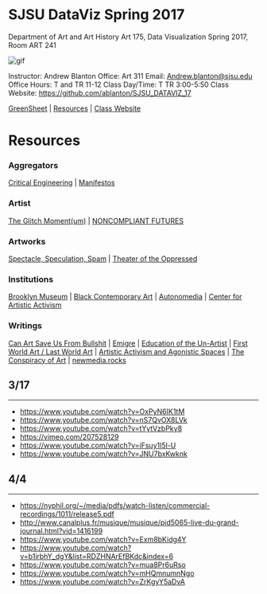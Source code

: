 **SJSU DataViz Spring 2017**
======================
Department of Art and Art History
Art 175, Data Visualization Spring 2017, Room ART 241

![gif](http://i.imgur.com/zdzDxsA.gif)

Instructor: Andrew Blanton
Office: Art 311
Email: Andrew.blanton@sjsu.edu
Office Hours: T and TR 11-12
Class Day/Time: T TR 3:00-5:50
Class Website: https://github.com/ablanton/SJSU_DATAVIZ_17

[GreenSheet](https://github.com/ablanton/SJSU_DATAVIZ_17/blob/master/GREENSHEET.md)
| [Resources](https://github.com/ablanton/SJSU_DATAVIZ_17/blob/master/RESOURCES.md)
| [Class Website](https://github.com/ablanton/SJSU_DATAVIZ_17)

Resources
=========

### Aggregators
[Critical Engineering](https://criticalengineering.org/)
| [Manifestos](http://www.disnovation.org/manifestos/) 

### Artist
[The Glitch Moment(um)](http://networkcultures.org/_uploads/NN%234_RosaMenkman.pdf)
| [NONCOMPLIANT FUTURES](http://disnovation.org/fnc2/index.html#english)

### Artworks
[Spectacle, Speculation, Spam](https://vimeo.com/194963450/7b76ebff6a)
| [Theater of the Oppressed](http://www.tonyc.nyc/)

### Institutions
[Brooklyn Museum](https://www.brooklynmuseum.org/exhibitions/agitprop)
| [Black Contemporary Art](http://blackcontemporaryart.tumblr.com/)
| [Autonomedia](http://autonomedia.org/)
| [Center for Artistic Activism](https://artisticactivism.org/reading-list/s)

### Writings 
[Can Art Save Us From Bullshit](http://www.publicseminar.org/2016/12/can-art-save-us-from-bullshit/#.WGrk5bYrJE5)
| [Emigre](http://emigre.com/Editorial.php?sect=1&id=14)
| [Education of the Un-Artist](http://xenopraxis.net/readings/kaprow_education1.pdf)
| [First World Art / Last World Art](http://www.naimark.net/writing/firstword.html)
| [Artistic Activism and Agonistic Spaces](http://www.artandresearch.org.uk/v1n2/mouffe.html)
| [The Conspiracy of Art](https://kirkbrideplan.files.wordpress.com/2012/10/jean-baudrillard-the-conspiracy-of-art.pdf)
| [newmedia.rocks](http://newmedia.rocks/notes/realtime.html)

## 3/17
--------
* https://www.youtube.com/watch?v=OxPyN6IK1tM
* https://www.youtube.com/watch?v=nS7QvOX8LVk
* https://www.youtube.com/watch?v=tYytVzbPky8
* https://vimeo.com/207528129
* https://www.youtube.com/watch?v=iFsuy1I5l-U
* https://www.youtube.com/watch?v=JNU7bxKwknk

## 4/4
------
* https://nyphil.org/~/media/pdfs/watch-listen/commercial-recordings/1011/release5.pdf
* http://www.canalplus.fr/musique/musique/pid5065-live-du-grand-journal.html?vid=1416199
* https://www.youtube.com/watch?v=Exm8bKidg4Y
* https://www.youtube.com/watch?v=b1irbhY_dgY&list=RDZHNArEfBKdc&index=6
* https://www.youtube.com/watch?v=mua8Pr6uRso
* https://www.youtube.com/watch?v=mHQmnumnNgo
* https://www.youtube.com/watch?v=ZrKgyY5aDvA
